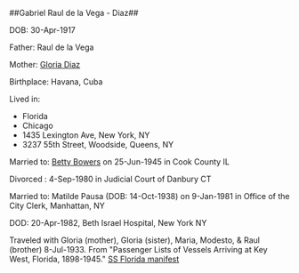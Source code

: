 ##Gabriel Raul de la Vega - Diaz##

DOB: 30-Apr-1917

Father: Raul de la Vega

Mother: [Gloria Diaz](./Gloria-Diaz.md)

Birthplace: Havana, Cuba

Lived in:

* Florida
* Chicago
* 1435 Lexington Ave, New York, NY
* 3237 55th Street, Woodside, Queens, NY

Married to: [Betty Bowers](./Betty-Louise-Bowers.md) on 25-Jun-1945 in Cook County IL

Divorced : 4-Sep-1980 in Judicial Court of Danbury CT

Married to: Matilde Pausa (DOB: 14-Oct-1938) on 9-Jan-1981 in Office of the City Clerk, Manhattan, NY


DOD: 20-Apr-1982, Beth Israel Hospital, New York NY


Traveled with Gloria (mother), Gloria (sister), Maria, Modesto, & Raul (brother) 
8-Jul-1933. From "Passenger Lists of Vessels Arriving at Key West, Florida, 1898-1945." [SS Florida manifest](https://familysearch.org/pal:/MM9.3.1/TH-1942-32559-7105-64?cc=1916042)






